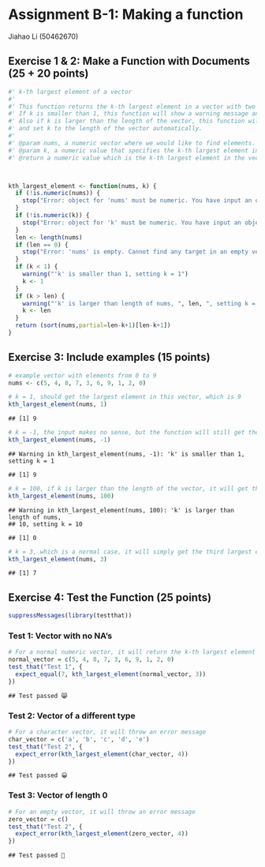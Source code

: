 Assignment B-1: Making a function
================
Jiahao Li (50462670)

## Exercise 1 & 2: Make a Function with Documents (25 + 20 points)

``` r
#' k-th largest element of a vector
#' 
#' This function returns the k-th largest element in a vector with two parameters, nums and k on a 1-index basis. 
#' If k is smaller than 1, this function will show a warning message and set k to 1 automatically. 
#' Also if k is larger than the length of the vector, this function will show a warning message, 
#' and set k to the length of the vector automatically.
#' 
#' @param nums, a numeric vector where we would like to find elements. This function is trying to find a target in a group of numbers so this parameter is named as nums.
#' @param k, a numeric value that specifies the k-th largest element in the vector. This function is trying to find the k-th largest element in a vector so this parameter is named as k.
#' @return a numeric value which is the k-th largest element in the vector



kth_largest_element <- function(nums, k) {
  if (!is.numeric(nums)) {
    stop("Error: object for 'nums' must be numeric. You have input an object of class: ", class(nums)[1])
  }
  if (!is.numeric(k)) {
    stop("Error: object for 'k' must be numeric. You have input an object of class: ", class(nums)[2])
  }
  len <- length(nums)
  if (len == 0) {
    stop("Error: 'nums' is empty. Cannot find any target in an empty vector")
  }
  if (k < 1) {
    warning("'k' is smaller than 1, setting k = 1")
    k <- 1
  }
  if (k > len) {
    warning("'k' is larger than length of nums, ", len, ", setting k = ", len)
    k <- len
  }
  return (sort(nums,partial=len-k+1)[len-k+1])
}
```

## Exercise 3: Include examples (15 points)

``` r
# example vector with elements from 0 to 9
nums <- c(5, 4, 8, 7, 3, 6, 9, 1, 2, 0)

# k = 1, should get the largest element in this vector, which is 9
kth_largest_element(nums, 1)
```

    ## [1] 9

``` r
# k = -1, the input makes no sense, but the function will still get the largest element in this vector, 9
kth_largest_element(nums, -1)
```

    ## Warning in kth_largest_element(nums, -1): 'k' is smaller than 1, setting k = 1

    ## [1] 9

``` r
# k = 100, if k is larger than the length of the vector, it will get the smallest element in this vector, which is 0
kth_largest_element(nums, 100)
```

    ## Warning in kth_largest_element(nums, 100): 'k' is larger than length of nums,
    ## 10, setting k = 10

    ## [1] 0

``` r
# k = 3, which is a normal case, it will simply get the third largest element in this vector
kth_largest_element(nums, 3)
```

    ## [1] 7

## Exercise 4: Test the Function (25 points)

``` r
suppressMessages(library(testthat))
```

### Test 1: Vector with no NA’s

``` r
# For a normal numeric vector, it will return the k-th largest element
normal_vector = c(5, 4, 8, 7, 3, 6, 9, 1, 2, 0)
test_that("Test 1", {
  expect_equal(7, kth_largest_element(normal_vector, 3))
})
```

    ## Test passed 😸

### Test 2: Vector of a different type

``` r
# For a character vector, it will throw an error message
char_vector = c('a', 'b', 'c', 'd', 'e')
test_that("Test 2", {
  expect_error(kth_largest_element(char_vector, 4))
})
```

    ## Test passed 😀

### Test 3: Vector of length 0

``` r
# For an empty vector, it will throw an error message
zero_vector = c()
test_that("Test 2", {
  expect_error(kth_largest_element(zero_vector, 4))
})
```

    ## Test passed 🥳

